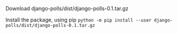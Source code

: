 Download django-polls/dist/django-polls-0.1.tar.gz


Install the package, using pip 
```python -m pip install --user django-polls/dist/django-polls-0.1.tar.gz```
